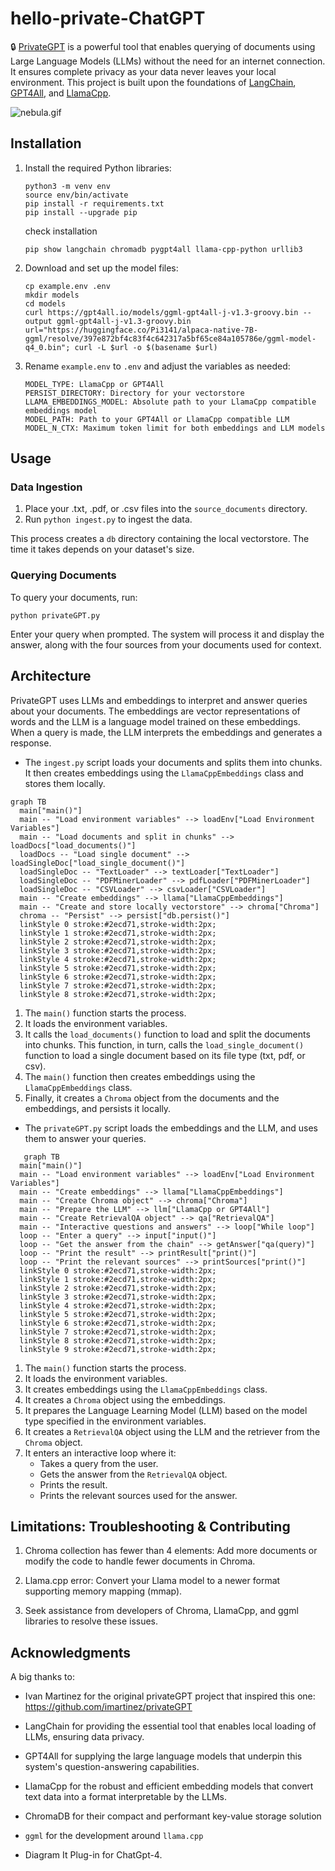 # hello-private-ChatGPT

🔒 [PrivateGPT](https://github.com/imartinez/privateGPT) is a powerful tool that enables querying of documents using Large Language Models (LLMs) without the need for an internet connection. It ensures complete privacy as your data never leaves your local environment. This project is built upon the foundations of [LangChain](https://github.com/hwchase17/langchain), [GPT4All](https://github.com/nomic-ai/gpt4all), and [LlamaCpp](https://github.com/ggerganov/llama.cpp).

![nebula.gif](nebula.gif)

## Installation

1. Install the required Python libraries:

   ```shell
   python3 -m venv env
   source env/bin/activate
   pip install -r requirements.txt
   pip install --upgrade pip
   ```

   check installation

   ```
   pip show langchain chromadb pygpt4all llama-cpp-python urllib3
   ```

2. Download and set up the model files:

   ```shell
   cp example.env .env
   mkdir models
   cd models
   curl https://gpt4all.io/models/ggml-gpt4all-j-v1.3-groovy.bin --output ggml-gpt4all-j-v1.3-groovy.bin
   url="https://huggingface.co/Pi3141/alpaca-native-7B-ggml/resolve/397e872bf4c83f4c642317a5bf65ce84a105786e/ggml-model-q4_0.bin"; curl -L $url -o $(basename $url)
   ```

3. Rename `example.env` to `.env` and adjust the variables as needed:

   ```
   MODEL_TYPE: LlamaCpp or GPT4All
   PERSIST_DIRECTORY: Directory for your vectorstore
   LLAMA_EMBEDDINGS_MODEL: Absolute path to your LlamaCpp compatible embeddings model
   MODEL_PATH: Path to your GPT4All or LlamaCpp compatible LLM
   MODEL_N_CTX: Maximum token limit for both embeddings and LLM models
   ```

## Usage

### Data Ingestion

1. Place your .txt, .pdf, or .csv files into the `source_documents` directory.
2. Run `python ingest.py` to ingest the data.

This process creates a `db` directory containing the local vectorstore. The time it takes depends on your dataset's size.

### Querying Documents

To query your documents, run:

```shell
python privateGPT.py
```

Enter your query when prompted. The system will process it and display the answer, along with the four sources from your documents used for context.

## Architecture

PrivateGPT uses LLMs and embeddings to interpret and answer queries about your documents. The embeddings are vector representations of words and the LLM is a language model trained on these embeddings. When a query is made, the LLM interprets the embeddings and generates a response.

- The `ingest.py` script loads your documents and splits them into chunks. It then creates embeddings using the `LlamaCppEmbeddings` class and stores them locally.

```mermaid
graph TB
  main["main()"]
  main -- "Load environment variables" --> loadEnv["Load Environment Variables"]
  main -- "Load documents and split in chunks" --> loadDocs["load_documents()"]
  loadDocs -- "Load single document" --> loadSingleDoc["load_single_document()"]
  loadSingleDoc -- "TextLoader" --> textLoader["TextLoader"]
  loadSingleDoc -- "PDFMinerLoader" --> pdfLoader["PDFMinerLoader"]
  loadSingleDoc -- "CSVLoader" --> csvLoader["CSVLoader"]
  main -- "Create embeddings" --> llama["LlamaCppEmbeddings"]
  main -- "Create and store locally vectorstore" --> chroma["Chroma"]
  chroma -- "Persist" --> persist["db.persist()"]
  linkStyle 0 stroke:#2ecd71,stroke-width:2px;
  linkStyle 1 stroke:#2ecd71,stroke-width:2px;
  linkStyle 2 stroke:#2ecd71,stroke-width:2px;
  linkStyle 3 stroke:#2ecd71,stroke-width:2px;
  linkStyle 4 stroke:#2ecd71,stroke-width:2px;
  linkStyle 5 stroke:#2ecd71,stroke-width:2px;
  linkStyle 6 stroke:#2ecd71,stroke-width:2px;
  linkStyle 7 stroke:#2ecd71,stroke-width:2px;
  linkStyle 8 stroke:#2ecd71,stroke-width:2px;
```

1. The `main()` function starts the process.
2. It loads the environment variables.
3. It calls the `load_documents()` function to load and split the documents into chunks. This function, in turn, calls the `load_single_document()` function to load a single document based on its file type (txt, pdf, or csv).
4. The `main()` function then creates embeddings using the `LlamaCppEmbeddings` class.
5. Finally, it creates a `Chroma` object from the documents and the embeddings, and persists it locally.

- The `privateGPT.py` script loads the embeddings and the LLM, and uses them to answer your queries.

```mermaid
   graph TB
  main["main()"]
  main -- "Load environment variables" --> loadEnv["Load Environment Variables"]
  main -- "Create embeddings" --> llama["LlamaCppEmbeddings"]
  main -- "Create Chroma object" --> chroma["Chroma"]
  main -- "Prepare the LLM" --> llm["LlamaCpp or GPT4All"]
  main -- "Create RetrievalQA object" --> qa["RetrievalQA"]
  main -- "Interactive questions and answers" --> loop["While loop"]
  loop -- "Enter a query" --> input["input()"]
  loop -- "Get the answer from the chain" --> getAnswer["qa(query)"]
  loop -- "Print the result" --> printResult["print()"]
  loop -- "Print the relevant sources" --> printSources["print()"]
  linkStyle 0 stroke:#2ecd71,stroke-width:2px;
  linkStyle 1 stroke:#2ecd71,stroke-width:2px;
  linkStyle 2 stroke:#2ecd71,stroke-width:2px;
  linkStyle 3 stroke:#2ecd71,stroke-width:2px;
  linkStyle 4 stroke:#2ecd71,stroke-width:2px;
  linkStyle 5 stroke:#2ecd71,stroke-width:2px;
  linkStyle 6 stroke:#2ecd71,stroke-width:2px;
  linkStyle 7 stroke:#2ecd71,stroke-width:2px;
  linkStyle 8 stroke:#2ecd71,stroke-width:2px;
  linkStyle 9 stroke:#2ecd71,stroke-width:2px;
```

1. The `main()` function starts the process.
2. It loads the environment variables.
3. It creates embeddings using the `LlamaCppEmbeddings` class.
4. It creates a `Chroma` object using the embeddings.
5. It prepares the Language Learning Model (LLM) based on the model type specified in the environment variables.
6. It creates a `RetrievalQA` object using the LLM and the retriever from the `Chroma` object.
7. It enters an interactive loop where it:
   - Takes a query from the user.
   - Gets the answer from the `RetrievalQA` object.
   - Prints the result.
   - Prints the relevant sources used for the answer.

## Limitations: Troubleshooting & Contributing

1. Chroma collection has fewer than 4 elements: Add more documents or modify the code to handle fewer documents in Chroma.

2. Llama.cpp error: Convert your Llama model to a newer format supporting memory mapping (mmap).

3. Seek assistance from developers of Chroma, LlamaCpp, and ggml libraries to resolve these issues.

## Acknowledgments

A big thanks to:

- Ivan Martinez for the original privateGPT project that inspired this one: https://github.com/imartinez/privateGPT

- LangChain for providing the essential tool that enables local loading of LLMs, ensuring data privacy.

- GPT4All for supplying the large language models that underpin this system's question-answering capabilities.

- LlamaCpp for the robust and efficient embedding models that convert text data into a format interpretable by the LLMs.

- ChromaDB for their compact and performant key-value storage solution

- `ggml` for the development around `llama.cpp`

- Diagram It Plug-in for ChatGpt-4.
